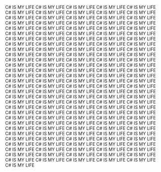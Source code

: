 C# IS MY LIFE C# IS MY LIFE C# IS MY LIFE C# IS MY LIFE C# IS MY LIFE C# IS MY LIFE C# IS MY LIFE C# IS MY LIFE C# IS MY LIFE C# IS MY LIFE C# IS MY LIFE C# IS MY LIFE C# IS MY LIFE C# IS MY LIFE C# IS MY LIFE C# IS MY LIFE C# IS MY LIFE C# IS MY LIFE C# IS MY LIFE C# IS MY LIFE C# IS MY LIFE C# IS MY LIFE C# IS MY LIFE C# IS MY LIFE C# IS MY LIFE C# IS MY LIFE C# IS MY LIFE C# IS MY LIFE C# IS MY LIFE C# IS MY LIFE C# IS MY LIFE C# IS MY LIFE C# IS MY LIFE C# IS MY LIFE C# IS MY LIFE C# IS MY LIFE C# IS MY LIFE C# IS MY LIFE C# IS MY LIFE C# IS MY LIFE C# IS MY LIFE C# IS MY LIFE C# IS MY LIFE C# IS MY LIFE C# IS MY LIFE C# IS MY LIFE C# IS MY LIFE C# IS MY LIFE C# IS MY LIFE C# IS MY LIFE C# IS MY LIFE C# IS MY LIFE C# IS MY LIFE C# IS MY LIFE C# IS MY LIFE C# IS MY LIFE C# IS MY LIFE C# IS MY LIFE C# IS MY LIFE C# IS MY LIFE C# IS MY LIFE C# IS MY LIFE C# IS MY LIFE C# IS MY LIFE C# IS MY LIFE C# IS MY LIFE C# IS MY LIFE C# IS MY LIFE C# IS MY LIFE C# IS MY LIFE C# IS MY LIFE C# IS MY LIFE C# IS MY LIFE C# IS MY LIFE C# IS MY LIFE C# IS MY LIFE C# IS MY LIFE C# IS MY LIFE C# IS MY LIFE C# IS MY LIFE C# IS MY LIFE C# IS MY LIFE C# IS MY LIFE C# IS MY LIFE C# IS MY LIFE C# IS MY LIFE C# IS MY LIFE C# IS MY LIFE C# IS MY LIFE C# IS MY LIFE C# IS MY LIFE C# IS MY LIFE C# IS MY LIFE C# IS MY LIFE C# IS MY LIFE C# IS MY LIFE C# IS MY LIFE C# IS MY LIFE C# IS MY LIFE C# IS MY LIFE C# IS MY LIFE C# IS MY LIFE C# IS MY LIFE C# IS MY LIFE C# IS MY LIFE C# IS MY LIFE C# IS MY LIFE C# IS MY LIFE C# IS MY LIFE C# IS MY LIFE C# IS MY LIFE C# IS MY LIFE C# IS MY LIFE C# IS MY LIFE C# IS MY LIFE C# IS MY LIFE C# IS MY LIFE C# IS MY LIFE C# IS MY LIFE C# IS MY LIFE C# IS MY LIFE C# IS MY LIFE C# IS MY LIFE C# IS MY LIFE C# IS MY LIFE C# IS MY LIFE C# IS MY LIFE C# IS MY LIFE C# IS MY LIFE C# IS MY LIFE C# IS MY LIFE C# IS MY LIFE C# IS MY LIFE C# IS MY LIFE C# IS MY LIFE C# IS MY LIFE C# IS MY LIFE C# IS MY LIFE C# IS MY LIFE C# IS MY LIFE C# IS MY LIFE C# IS MY LIFE C# IS MY LIFE C# IS MY LIFE C# IS MY LIFE C# IS MY LIFE C# IS MY LIFE C# IS MY LIFE C# IS MY LIFE C# IS MY LIFE C# IS MY LIFE 
